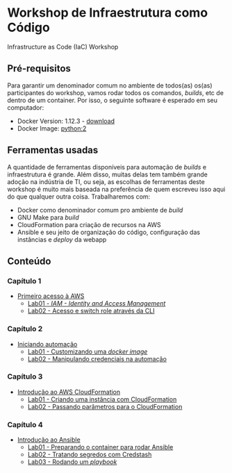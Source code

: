 # Workshop de Infraestrutura como Código
Infrastructure as Code (IaC) Workshop

## Pré-requisitos
Para garantir um denominador comum no ambiente de todos(as) os(as) participantes do workshop, vamos rodar todos os comandos, _builds_, etc de dentro de um container. Por isso, o seguinte software é esperado em seu computador:

* Docker Version: 1.12.3 - [download](https://www.docker.com/products/overview#/install_the_platform)
* Docker Image: [python:2](https://hub.docker.com/_/python/)

## Ferramentas usadas
A quantidade de ferramentas disponíveis para automação de _builds_ e infraestrutura é grande. Além disso, muitas delas tem também grande adoção na indústria de TI, ou seja, as escolhas de ferramentas deste workshop é muito mais baseada na preferência de quem escreveu isso aqui do que qualquer outra coisa. Trabalharemos com:

  * Docker como denominador comum pro ambiente de _build_
  * GNU Make para _build_
  * CloudFormation para criação de recursos na AWS
  * Ansible e seu jeito de organização do código, configuração das instâncias e _deploy_ da webapp

## Conteúdo

### Capítulo 1
  * [Primeiro acesso à AWS](capitulo1/)
    * [Lab01 - _IAM - Identity and Access Management_](capitulo1/lab01.md)
    * [Lab02 - Acesso e switch role através da CLI](capitulo1/lab02.md)

### Capítulo 2
  * [Iniciando automação](capitulo2/)
    * [Lab01 - Customizando uma _docker image_](capitulo2/lab01.md)
    * [Lab02 - Manipulando credenciais na automação](capitulo2/lab02.md)

### Capítulo 3
  * [Introdução ao AWS CloudFormation](capitulo3/)
    * [Lab01 - Criando uma instância com CloudFormation](capitulo3/lab01.md)
    * [Lab02 - Passando parâmetros para o CloudFormation](capitulo3/lab02.md)

### Capítulo 4
  * [Introdução ao Ansible](capitulo4/)
    * [Lab01 - Preparando o container para rodar Ansible](capitulo4/lab01.md)
    * [Lab02 - Tratando segredos com Credstash](capitulo4/lab02.md)
    * [Lab03 - Rodando um _playbook_](capitulo4/lab03.md)

